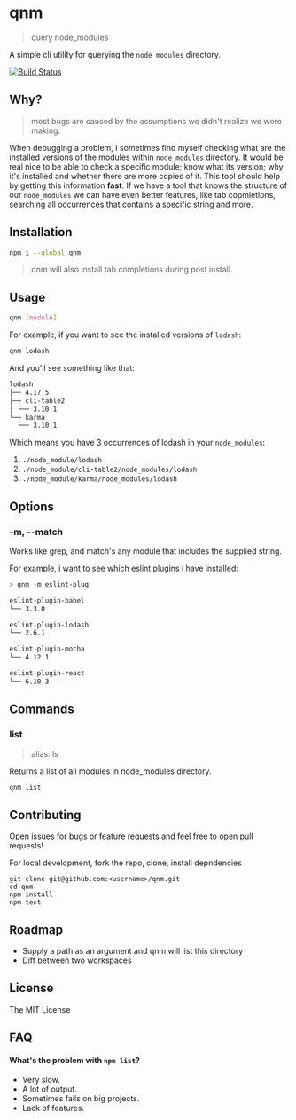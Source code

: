 # qnm
> query node_modules

A simple cli utility for querying the `node_modules` directory.

[![Build Status](https://circleci.com/gh/ranyitz/qnm/tree/master.svg?style=shield&circle-token=44b1fb1aa4b5bd58b977bda99d94d1be137ecbc3)](https://circleci.com/gh/ranyitz/qnm)

## Why?
> most bugs are caused by the assumptions we didn't realize we were making.

When debugging a problem, I sometimes find myself checking what are the installed versions of the modules within `node_modules` directory. It would be real nice to be able to check a specific module; know what its version; why it's installed and whether there are more copies of it. This tool should help by getting this information **fast**. If we have a tool that knows the structure of our `node_modules` we can have even better features, like tab copmletions, searching all occurrences that contains a specific string and more.

## Installation
```bash
npm i --global qnm
```

> qnm will also install tab completions during post install.

## Usage
```bash
qnm [module]
```

For example, if you want to see the installed versions of `lodash`:
```bash
qnm lodash
```

And you'll see something like that:
```bash
lodash
├── 4.17.5
├─┬ cli-table2
│ └── 3.10.1
└─┬ karma
  └── 3.10.1
```

Which means you have 3 occurrences of lodash in your `node_modules`:
1. `./node_module/lodash`
2. `./node_module/cli-table2/node_modules/lodash`
3. `./node_module/karma/node_modules/lodash`

## Options

### -m, --match
Works like grep, and match's any module that includes the supplied string.

For example, i want to see which eslint plugins i have installed:

```bash
> qnm -m eslint-plug

eslint-plugin-babel
└── 3.3.0

eslint-plugin-lodash
└── 2.6.1

eslint-plugin-mocha
└── 4.12.1

eslint-plugin-react
└── 6.10.3
```

## Commands

### list
> alias: ls

Returns a list of all modules in node_modules directory.
```bash
qnm list
```
## Contributing
Open issues for bugs or feature requests and feel free to open pull requests!

For local development, fork the repo, clone, install depndencies

```
git clone git@github.com:<username>/qnm.git
cd qnm
npm install
npm test
```

## Roadmap
* Supply a path as an argument and qnm will list this directory
* Diff between two workspaces

## License
The MIT License

## FAQ
#### What's the problem with `npm list`?
* Very slow.
* A lot of output.
* Sometimes fails on big projects.
* Lack of features.